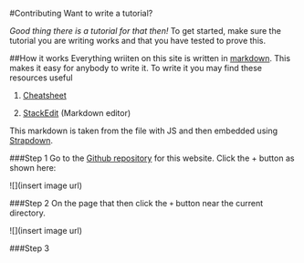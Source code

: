 #Contributing
Want to write a tutorial?

*Good thing there is a tutorial for that then!*
To get started, make sure the tutorial you are writing works and that you have tested to prove this.

##How it works
Everything wriiten on this site is written in [markdown](https://daringfireball.net/projects/markdown/).
This makes it easy for anybody to write it. To write it you may find these resources useful 

1. [Cheatsheet](https://help.github.com/articles/markdown-basics/)

2. [StackEdit](https://stackedit.io/editor) (Markdown editor)

This markdown is taken from the file with JS and then embedded using [Strapdown](http://strapdownjs.com/).

###Step 1
Go to the [Github repository](https://github.com/francislewis/How-to) for this website. Click the + button as shown here:

![](insert image url)


###Step 2
On the page that then click the `+`  button near the current directory.

![](insert image url)

###Step 3

